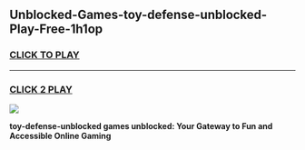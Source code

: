 
## Unblocked-Games-toy-defense-unblocked-Play-Free-1h1op
<h3>
<a href="https://premium76.site?title=toy-defense-unblocked&ref=18A1">CLICK TO PLAY</a></h3>
<hr>

<h3>
<a href="https://premium76.site?title=toy-defense-unblocked&ref=18A1">CLICK 2 PLAY</a>
  
</h3>

<a href="https://premium76.site?title=toy-defense-unblocked&ref=18A1"><img src="https://clearcache.store/games.png"></a>


**toy-defense-unblocked games unblocked: Your Gateway to Fun and Accessible Online Gaming**

